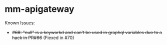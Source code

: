 # mm-apigateway

Known Issues:
- ~~#68: "null" is a keyworkd and can't be used in graphql variables due to a hack in PR#66~~ (Fiexed in #70)
